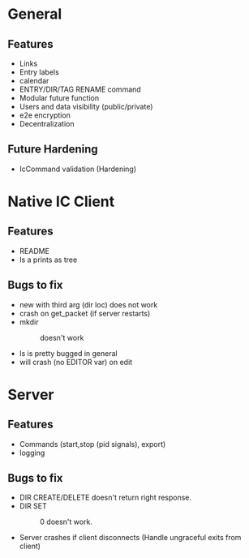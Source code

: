 # General
## Features
* Links
* Entry labels
* calendar
* ENTRY/DIR/TAG RENAME command
* Modular future function
* Users and data visibility (public/private)
* e2e encryption
* Decentralization
## Future Hardening
* IcCommand validation (Hardening)

# Native IC Client
## Features
* README
* ls a prints as tree
## Bugs to fix
* new with third arg (dir loc) does not work
* crash on get\_packet (if server restarts)
* mkdir <name> <dir id> doesn't work
* ls is pretty bugged in general
* will crash (no EDITOR var) on edit

# Server
## Features
* Commands (start,stop (pid signals), export)
* logging 
## Bugs to fix
* DIR CREATE/DELETE doesn't return right response.
* DIR SET <DIR ID> 0 doesn't work.
* Server crashes if client disconnects (Handle ungraceful exits from client)
